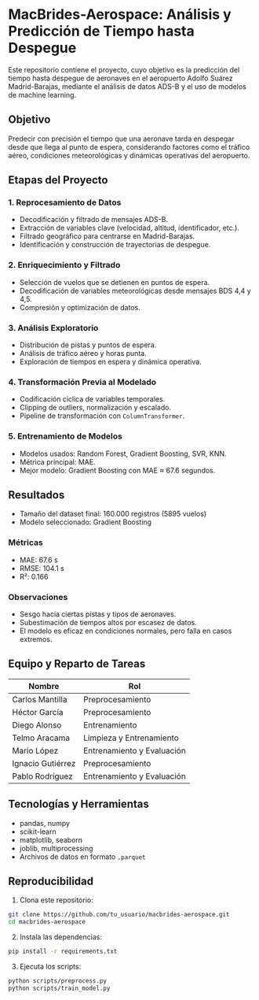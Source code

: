 # MacBrides-Aerospace: Análisis y Predicción de Tiempo hasta Despegue

Este repositorio contiene el proyecto, cuyo objetivo es la predicción del tiempo hasta despegue de aeronaves en el aeropuerto Adolfo Suárez Madrid-Barajas, mediante el análisis de datos ADS-B y el uso de modelos de machine learning.

## Objetivo

Predecir con precisión el tiempo que una aeronave tarda en despegar desde que llega al punto de espera, considerando factores como el tráfico aéreo, condiciones meteorológicas y dinámicas operativas del aeropuerto.

## Etapas del Proyecto

### 1. Reprocesamiento de Datos

- Decodificación y filtrado de mensajes ADS-B.
- Extracción de variables clave (velocidad, altitud, identificador, etc.).
- Filtrado geográfico para centrarse en Madrid-Barajas.
- Identificación y construcción de trayectorias de despegue.

### 2. Enriquecimiento y Filtrado

- Selección de vuelos que se detienen en puntos de espera.
- Decodificación de variables meteorológicas desde mensajes BDS 4,4 y 4,5.
- Compresión y optimización de datos.

### 3. Análisis Exploratorio

- Distribución de pistas y puntos de espera.
- Análisis de tráfico aéreo y horas punta.
- Exploración de tiempos en espera y dinámica operativa.

### 4. Transformación Previa al Modelado

- Codificación cíclica de variables temporales.
- Clipping de outliers, normalización y escalado.
- Pipeline de transformación con `ColumnTransformer`.

### 5. Entrenamiento de Modelos

- Modelos usados: Random Forest, Gradient Boosting, SVR, KNN.
- Métrica principal: MAE.
- Mejor modelo: Gradient Boosting con MAE ≈ 67.6 segundos.

## Resultados

- Tamaño del dataset final: 160.000 registros (5895 vuelos)
- Modelo seleccionado: Gradient Boosting

### Métricas

- MAE: 67.6 s
- RMSE: 104.1 s
- R²: 0.166

### Observaciones

- Sesgo hacia ciertas pistas y tipos de aeronaves.
- Subestimación de tiempos altos por escasez de datos.
- El modelo es eficaz en condiciones normales, pero falla en casos extremos.

## Equipo y Reparto de Tareas

| Nombre           | Rol                          |
|------------------|-------------------------------|
| Carlos Mantilla  | Preprocesamiento             |
| Héctor García    | Preprocesamiento             |
| Diego Alonso     | Entrenamiento                |
| Telmo Aracama    | Limpieza y Entrenamiento     |
| Mario López      | Entrenamiento y Evaluación   |
| Ignacio Gutiérrez| Preprocesamiento             |
| Pablo Rodríguez  | Entrenamiento y Evaluación   |

## Tecnologías y Herramientas

- pandas, numpy
- scikit-learn
- matplotlib, seaborn
- joblib, multiprocessing
- Archivos de datos en formato `.parquet`

## Reproducibilidad

1. Clona este repositorio:

```bash
git clone https://github.com/tu_usuario/macbrides-aerospace.git
cd macbrides-aerospace
```

2. Instala las dependencias:

```bash
pip install -r requirements.txt
```

3. Ejecuta los scripts:

```bash
python scripts/preprocess.py
python scripts/train_model.py
```


